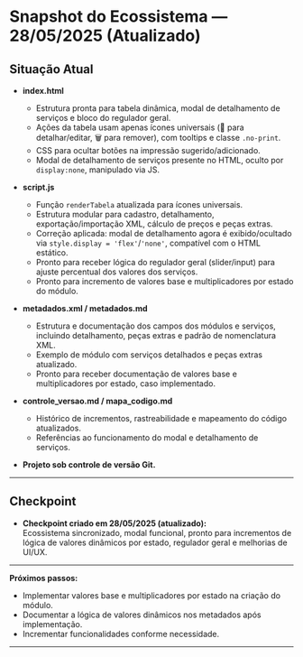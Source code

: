 # Snapshot do Ecossistema — 28/05/2025 (Atualizado)

## Situação Atual

- **index.html**
  - Estrutura pronta para tabela dinâmica, modal de detalhamento de serviços e bloco do regulador geral.
  - Ações da tabela usam apenas ícones universais (🔧 para detalhar/editar, 🗑️ para remover), com tooltips e classe `.no-print`.
  - CSS para ocultar botões na impressão sugerido/adicionado.
  - Modal de detalhamento de serviços presente no HTML, oculto por `display:none`, manipulado via JS.

- **script.js**
  - Função `renderTabela` atualizada para ícones universais.
  - Estrutura modular para cadastro, detalhamento, exportação/importação XML, cálculo de preços e peças extras.
  - Correção aplicada: modal de detalhamento agora é exibido/ocultado via `style.display = 'flex'`/`'none'`, compatível com o HTML estático.
  - Pronto para receber lógica do regulador geral (slider/input) para ajuste percentual dos valores dos serviços.
  - Pronto para incremento de valores base e multiplicadores por estado do módulo.

- **metadados.xml / metadados.md**
  - Estrutura e documentação dos campos dos módulos e serviços, incluindo detalhamento, peças extras e padrão de nomenclatura XML.
  - Exemplo de módulo com serviços detalhados e peças extras atualizado.
  - Pronto para receber documentação de valores base e multiplicadores por estado, caso implementado.

- **controle_versao.md / mapa_codigo.md**
  - Histórico de incrementos, rastreabilidade e mapeamento do código atualizados.
  - Referências ao funcionamento do modal e detalhamento de serviços.

- **Projeto sob controle de versão Git.**

---

## Checkpoint

- **Checkpoint criado em 28/05/2025 (atualizado):**  
  Ecossistema sincronizado, modal funcional, pronto para incrementos de lógica de valores dinâmicos por estado, regulador geral e melhorias de UI/UX.

---

**Próximos passos:**  
- Implementar valores base e multiplicadores por estado na criação do módulo.
- Documentar a lógica de valores dinâmicos nos metadados após implementação.
- Incrementar funcionalidades conforme necessidade.

---


